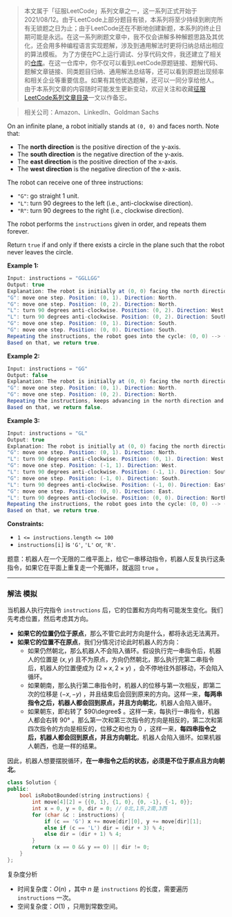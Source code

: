 > 本文属于「征服LeetCode」系列文章之一，这一系列正式开始于2021/08/12。由于LeetCode上部分题目有锁，本系列将至少持续到刷完所有无锁题之日为止；由于LeetCode还在不断地创建新题，本系列的终止日期可能是永远。在这一系列刷题文章中，我不仅会讲解多种解题思路及其优化，还会用多种编程语言实现题解，涉及到通用解法时更将归纳总结出相应的算法模板。
> <b></b>
> 为了方便在PC上运行调试、分享代码文件，我还建立了相关的[仓库](https://github.com/memcpy0/LeetCode-Conquest)。在这一仓库中，你不仅可以看到LeetCode原题链接、题解代码、题解文章链接、同类题目归纳、通用解法总结等，还可以看到原题出现频率和相关企业等重要信息。如果有其他优选题解，还可以一同分享给他人。
> <b></b>
> 由于本系列文章的内容随时可能发生更新变动，欢迎关注和收藏[征服LeetCode系列文章目录](https://memcpy0.blog.csdn.net/article/details/119656559)一文以作备忘。

> 相关公司：Amazon、LinkedIn、Goldman Sachs
 
On an infinite plane, a robot initially stands at `(0, 0)` and faces north. Note that:
-   The **north direction** is the positive direction of the y-axis.
-   The **south direction** is the negative direction of the y-axis.
-   The **east direction** is the positive direction of the x-axis.
-   The **west direction** is the negative direction of the x-axis.

The robot can receive one of three instructions:
-   `"G"`: go straight 1 unit.
-   `"L"`: turn 90 degrees to the left (i.e., anti-clockwise direction).
-   `"R"`: turn 90 degrees to the right (i.e., clockwise direction).

The robot performs the `instructions` given in order, and repeats them forever.

Return `true` if and only if there exists a circle in the plane such that the robot never leaves the circle.

**Example 1:**
```java
Input: instructions = "GGLLGG"
Output: true
Explanation: The robot is initially at (0, 0) facing the north direction.
"G": move one step. Position: (0, 1). Direction: North.
"G": move one step. Position: (0, 2). Direction: North.
"L": turn 90 degrees anti-clockwise. Position: (0, 2). Direction: West.
"L": turn 90 degrees anti-clockwise. Position: (0, 2). Direction: South.
"G": move one step. Position: (0, 1). Direction: South.
"G": move one step. Position: (0, 0). Direction: South.
Repeating the instructions, the robot goes into the cycle: (0, 0) --> (0, 1) --> (0, 2) --> (0, 1) --> (0, 0).
Based on that, we return true.
```
**Example 2:**
```java
Input: instructions = "GG"
Output: false
Explanation: The robot is initially at (0, 0) facing the north direction.
"G": move one step. Position: (0, 1). Direction: North.
"G": move one step. Position: (0, 2). Direction: North.
Repeating the instructions, keeps advancing in the north direction and does not go into cycles.
Based on that, we return false.
```
**Example 3:**
```java
Input: instructions = "GL"
Output: true
Explanation: The robot is initially at (0, 0) facing the north direction.
"G": move one step. Position: (0, 1). Direction: North.
"L": turn 90 degrees anti-clockwise. Position: (0, 1). Direction: West.
"G": move one step. Position: (-1, 1). Direction: West.
"L": turn 90 degrees anti-clockwise. Position: (-1, 1). Direction: South.
"G": move one step. Position: (-1, 0). Direction: South.
"L": turn 90 degrees anti-clockwise. Position: (-1, 0). Direction: East.
"G": move one step. Position: (0, 0). Direction: East.
"L": turn 90 degrees anti-clockwise. Position: (0, 0). Direction: North.
Repeating the instructions, the robot goes into the cycle: (0, 0) --> (0, 1) --> (-1, 1) --> (-1, 0) --> (0, 0).
Based on that, we return true.
```
**Constraints:**
-   `1 <= instructions.length <= 100`
-   `instructions[i]` is `'G'`, `'L'` or, `'R'`.

题意：机器人在一个无限的二维平面上，给它一串移动指令，机器人反复执行这条指令，如果它在平面上重复走一个死循环，就返回 `true` 。

---
### 解法 模拟
当机器人执行完指令 `instructions` 后，它的位置和方向均有可能发生变化。我们先考虑位置，然后考虑其方向。
- **如果它的位置仍位于原点**，那么不管它此时方向是什么，都将永远无法离开。
- **如果它的位置不在原点**，我们分情况讨论此时机器人的方向：
	- 如果仍然朝北，那么机器人不会陷入循环。假设执行完一串指令后，机器人的位置是 $(x,y)$ 且不为原点，方向仍然朝北，那么执行完第二串指令后，机器人的位置便成为 $(2\times x, 2\times y)$ ，会不停地往外部移动，不会陷入循环。
	- 如果朝南，那么执行第二串指令时，机器人的位移与第一次相反，即第二次的位移是 $(−x,−y)$ ，并且结束后会回到原来的方向。这样一来，**每两串指令之后，机器人都会回到原点，并且方向朝北**，机器人会陷入循环。
	- 如果朝东，即右转了 $90\degree$ 。这样一来，每执行一串指令，机器人都会右转 $90°$ 。那么第一次和第三次指令的方向是相反的，第二次和第四次指令的方向是相反的，位移之和也为 $0$ ，这样一来，**每四串指令之后，机器人都会回到原点，并且方向朝北**，机器人会陷入循环。如果机器人朝西，也是一样的结果。

因此，机器人想要摆脱循环，**在一串指令之后的状态，必须是不位于原点且方向朝北**。
```cpp
class Solution {
public:
    bool isRobotBounded(string instructions) {
        int move[4][2] = {{0, 1}, {1, 0}, {0, -1}, {-1, 0}};
        int x = 0, y = 0, dir = 0; // 0北,1东,2南,3西
        for (char &c : instructions) {
            if (c == 'G') x += move[dir][0], y += move[dir][1];
            else if (c == 'L') dir = (dir + 3) % 4;
            else dir = (dir + 1) % 4;
        }
        return (x == 0 && y == 0) || dir != 0;
    }
};
```
复杂度分析
- 时间复杂度：$O(n)$ ，其中 $n$ 是 `instructions` 的长度，需要遍历 `instructions` 一次。
- 空间复杂度：$O(1)$ ，只用到常数空间。